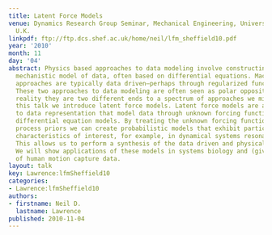 ```yaml
---
title: Latent Force Models
venue: Dynamics Research Group Seminar, Mechanical Engineering, University of Sheffield,
  U.K.
linkpdf: ftp://ftp.dcs.shef.ac.uk/home/neil/lfm_sheffield10.pdf
year: '2010'
month: 11
day: '04'
abstract: Physics based approaches to data modeling involve constructing an accurate
  mechanistic model of data, often based on differential equations. Machine learning
  approaches are typically data driven—perhaps through regularized function approximation.
  These two approaches to data modeling are often seen as polar opposites, but in
  reality they are two different ends to a spectrum of approaches we might take. In
  this talk we introduce latent force models. Latent force models are a new approach
  to data representation that model data through unknown forcing functions that drive
  differential equation models. By treating the unknown forcing functions with Gaussian
  process priors we can create probabilistic models that exhibit particular physical
  characteristics of interest, for example, in dynamical systems resonance and inertia.
  This allows us to perform a synthesis of the data driven and physical modeling paradigms.
  We will show applications of these models in systems biology and (given time) modelling
  of human motion capture data.
layout: talk
key: Lawrence:lfmSheffield10
categories:
- Lawrence:lfmSheffield10
authors:
- firstname: Neil D.
  lastname: Lawrence
published: 2010-11-04
---
```

